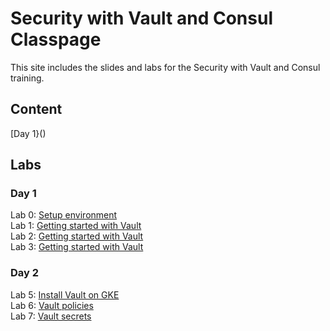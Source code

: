 # Security with Vault and Consul Classpage

This site includes the slides and labs for the Security with Vault and Consul training.

## Content
[Day 1}()

## Labs
### Day 1   
Lab 0: [Setup environment](labs/setup/)   
Lab 1: [Getting started with Vault](labs/install-vault)   
Lab 2: [Getting started with Vault](labs/install-vault)   
Lab 3: [Getting started with Vault](labs/install-vault)   

### Day 2   
Lab 5: [Install Vault on GKE](labs/install-vault-gke)   
Lab 6: [Vault policies](labs/vault-policies/)    
Lab 7: [Vault secrets](labs/vault-secrets/)    
